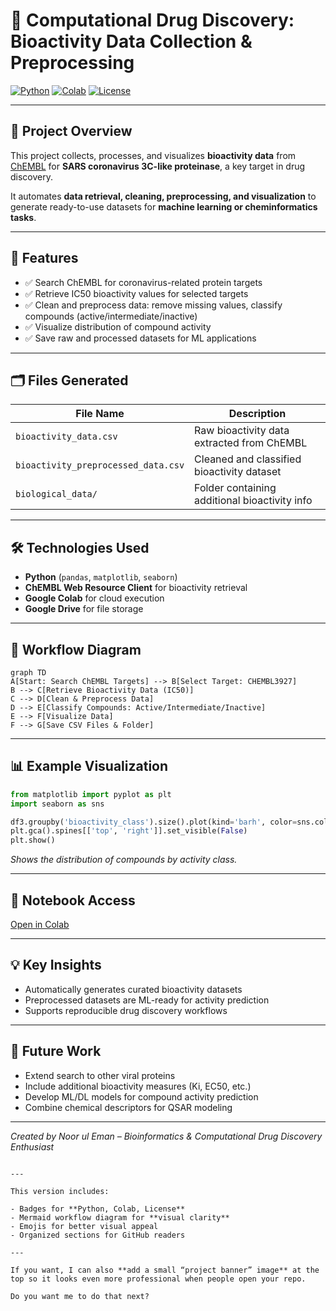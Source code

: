 
# 🚀 Computational Drug Discovery: Bioactivity Data Collection & Preprocessing

[![Python](https://img.shields.io/badge/Python-3.11-blue?logo=python&logoColor=white)](https://www.python.org/)
[![Colab](https://img.shields.io/badge/Open%20in-Colab-red?logo=googlecolab&logoColor=white)](https://colab.research.google.com/drive/16LULDqTYip9gcXiwzVpGRx6m6alBV10f)
[![License](https://img.shields.io/badge/License-MIT-green)](LICENSE)

---

## 🔬 Project Overview

This project collects, processes, and visualizes **bioactivity data** from [ChEMBL](https://www.ebi.ac.uk/chembl/) for **SARS coronavirus 3C-like proteinase**, a key target in drug discovery.  

It automates **data retrieval, cleaning, preprocessing, and visualization** to generate ready-to-use datasets for **machine learning or cheminformatics tasks**.

---

## 🧩 Features

- ✅ Search ChEMBL for coronavirus-related protein targets  
- ✅ Retrieve IC50 bioactivity values for selected targets  
- ✅ Clean and preprocess data: remove missing values, classify compounds (active/intermediate/inactive)  
- ✅ Visualize distribution of compound activity  
- ✅ Save raw and processed datasets for ML applications  

---

## 🗂️ Files Generated

| File Name                           | Description                                      |
|-------------------------------------|--------------------------------------------------|
| `bioactivity_data.csv`              | Raw bioactivity data extracted from ChEMBL      |
| `bioactivity_preprocessed_data.csv` | Cleaned and classified bioactivity dataset      |
| `biological_data/`                  | Folder containing additional bioactivity info   |

---

## 🛠️ Technologies Used

- **Python** (`pandas`, `matplotlib`, `seaborn`)  
- **ChEMBL Web Resource Client** for bioactivity retrieval  
- **Google Colab** for cloud execution  
- **Google Drive** for file storage  

---

## 🧭 Workflow Diagram

```mermaid
graph TD
A[Start: Search ChEMBL Targets] --> B[Select Target: CHEMBL3927]
B --> C[Retrieve Bioactivity Data (IC50)]
C --> D[Clean & Preprocess Data]
D --> E[Classify Compounds: Active/Intermediate/Inactive]
E --> F[Visualize Data]
F --> G[Save CSV Files & Folder]
````

---

## 📊 Example Visualization

```python
from matplotlib import pyplot as plt
import seaborn as sns

df3.groupby('bioactivity_class').size().plot(kind='barh', color=sns.color_palette('Dark2'))
plt.gca().spines[['top', 'right']].set_visible(False)
plt.show()
```

*Shows the distribution of compounds by activity class.*

---

## 🔗 Notebook Access

[Open in Colab](https://colab.research.google.com/drive/16LULDqTYip9gcXiwzVpGRx6m6alBV10f)

---

## 💡 Key Insights

* Automatically generates curated bioactivity datasets
* Preprocessed datasets are ML-ready for activity prediction
* Supports reproducible drug discovery workflows

---

## 🚀 Future Work

* Extend search to other viral proteins
* Include additional bioactivity measures (Ki, EC50, etc.)
* Develop ML/DL models for compound activity prediction
* Combine chemical descriptors for QSAR modeling

---

*Created by Noor ul Eman – Bioinformatics & Computational Drug Discovery Enthusiast*

```

---

This version includes:

- Badges for **Python, Colab, License**
- Mermaid workflow diagram for **visual clarity**
- Emojis for better visual appeal  
- Organized sections for GitHub readers  

---

If you want, I can also **add a small “project banner” image** at the top so it looks even more professional when people open your repo.  

Do you want me to do that next?
```
